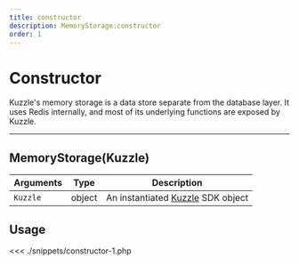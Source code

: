 ```yaml
---
title: constructor
description: MemoryStorage:constructor
order: 1
---
```


# Constructor

Kuzzle's memory storage is a data store separate from the database layer.
It uses Redis internally, and most of its underlying functions are exposed by Kuzzle.

---

## MemoryStorage(Kuzzle)

| Arguments | Type   | Description                                            |
| --------- | ------ | ------------------------------------------------------ |
| `Kuzzle`  | object | An instantiated [Kuzzle](/sdk/php/3/kuzzle) SDK object |

## Usage

<<< ./snippets/constructor-1.php
